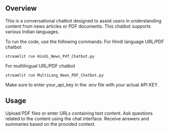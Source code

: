 

## Overview
This is a conversational chatbot designed to assist users in understanding content from news articles or PDF documents. This chatbot supports various Indian languages.


To run the code, use the following commands:
For Hindi language URL/PDF chatbot
```
streamlit run Hindi_News_Pdf_Chatbot.py

```
For multilingual URL/PDF chatbot
```
streamlit run MultiLang_News_PDF_Chatbot.py

```

Make sure to enter your_api_key in the .env file with your actual API KEY.

## Usage

Upload PDF files or enter URLs containing text content.
Ask questions related to the content using the chat interface.
Receive answers and summaries based on the provided context.

